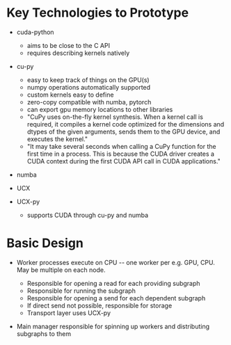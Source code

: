 # Key Technologies to Prototype

* cuda-python
    * aims to be close to the C API
    * requires describing kernels natively

* cu-py
    * easy to keep track of things on the GPU(s)
    * numpy operations automatically supported
    * custom kernels easy to define
    * zero-copy compatible with numba, pytorch
    * can export gpu memory locations to other libraries
    * "CuPy uses on-the-fly kernel synthesis. When a kernel call is required, it compiles a kernel code optimized for the dimensions and dtypes of the given arguments, sends them to the GPU device, and executes the kernel."
    * "It may take several seconds when calling a CuPy function for the first time in a process. This is because the CUDA driver creates a CUDA context during the first CUDA API call in CUDA applications."

* numba

* UCX
* UCX-py
    * supports CUDA through cu-py and numba


# Basic Design

* Worker processes execute on CPU -- one worker per e.g. GPU, CPU. May be multiple on each node.
    * Responsible for opening a read for each providing subgraph
    * Responsible for running the subgraph
    * Responsible for opening a send for each dependent subgraph
    * If direct send not possible, responsible for storage
    * Transport layer uses UCX-py

* Main manager responsible for spinning up workers and distributing subgraphs to them
